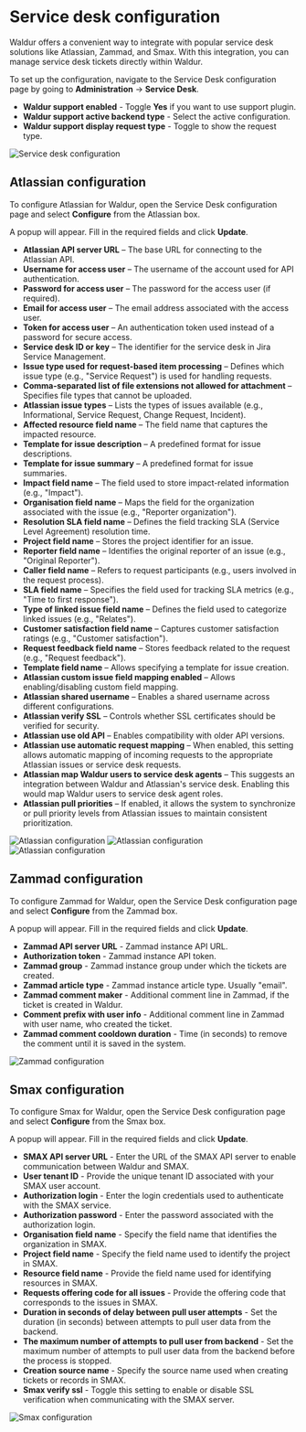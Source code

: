 # Service desk configuration

Waldur offers a convenient way to integrate with popular service desk solutions like Atlassian, Zammad, and Smax. With this integration, you can manage service desk tickets directly within Waldur.

To set up the configuration, navigate to the Service Desk configuration page by going to **Administration** -> **Service Desk**.

* **Waldur support enabled** - Toggle **Yes** if you want to use support plugin.
* **Waldur support active backend type** - Select the active configuration.
* **Waldur support display request type** - Toggle to show the request type.

![Service desk configuration](../img/Service_desk_config.png)

## Atlassian configuration

To configure Atlassian for Waldur, open the Service Desk configuration page and select **Configure** from the Atlassian box.

A popup will appear. Fill in the required fields and click **Update**.

* **Atlassian API server URL** – The base URL for connecting to the Atlassian API.
* **Username for access user** – The username of the account used for API authentication.
* **Password for access user** – The password for the access user (if required).
* **Email for access user** – The email address associated with the access user.
* **Token for access user** – An authentication token used instead of a password for secure access.
* **Service desk ID or key** – The identifier for the service desk in Jira Service Management.
* **Issue type used for request-based item processing** – Defines which issue type (e.g., "Service Request") is used for handling requests.
* **Comma-separated list of file extensions not allowed for attachment** – Specifies file types that cannot be uploaded.
* **Atlassian issue types** – Lists the types of issues available (e.g., Informational, Service Request, Change Request, Incident).
* **Affected resource field name** – The field name that captures the impacted resource.
* **Template for issue description** – A predefined format for issue descriptions.
* **Template for issue summary** – A predefined format for issue summaries.
* **Impact field name** – The field used to store impact-related information (e.g., "Impact").
* **Organisation field name** – Maps the field for the organization associated with the issue (e.g., "Reporter organization").
* **Resolution SLA field name** – Defines the field tracking SLA (Service Level Agreement) resolution time.
* **Project field name** – Stores the project identifier for an issue.
* **Reporter field name** – Identifies the original reporter of an issue (e.g., "Original Reporter").
* **Caller field name** – Refers to request participants (e.g., users involved in the request process).
* **SLA field name** – Specifies the field used for tracking SLA metrics (e.g., "Time to first response").
* **Type of linked issue field name** – Defines the field used to categorize linked issues (e.g., "Relates").
* **Customer satisfaction field name** – Captures customer satisfaction ratings (e.g., "Customer satisfaction").
* **Request feedback field name** – Stores feedback related to the request (e.g., "Request feedback").
* **Template field name** – Allows specifying a template for issue creation.
* **Atlassian custom issue field mapping enabled** – Allows enabling/disabling custom field mapping.
* **Atlassian shared username** – Enables a shared username across different configurations.
* **Atlassian verify SSL** – Controls whether SSL certificates should be verified for security.
* **Atlassian use old API** – Enables compatibility with older API versions.
* **Atlassian use automatic request mapping** – When enabled, this setting allows automatic mapping of incoming requests to the appropriate Atlassian issues or service desk requests.
* **Atlassian map Waldur users to service desk agents** – This suggests an integration between Waldur and Atlassian's service desk. Enabling this would map Waldur users to service desk agent roles.
* **Atlassian pull priorities** – If enabled, it allows the system to synchronize or pull priority levels from Atlassian issues to maintain consistent prioritization.

![Atlassian configuration](../img/Atlassian_config1.png)
![Atlassian configuration](../img/Atlassian_config2.png)
![Atlassian configuration](../img/Atlassian_config3.png)

## Zammad configuration

To configure Zammad for Waldur, open the Service Desk configuration page and select **Configure** from the Zammad box.

A popup will appear. Fill in the required fields and click **Update**.

* **Zammad API server URL** - Zammad instance API URL.
* **Authorization token** - Zammad instance API token.
* **Zammad group** - Zammad instance group under which the tickets are created.
* **Zammad article type** - Zammad instance article type. Usually "email".
* **Zammad comment maker** - Additional comment line in Zammad, if the ticket is created in Waldur.
* **Comment prefix with user info** - Additional comment line in Zammad with user name, who created the ticket.
* **Zammad comment cooldown duration** - Time (in seconds) to remove the comment until it is saved in the system.

![Zammad configuration](../img/Zammad_config.png)

## Smax configuration

To configure Smax for Waldur, open the Service Desk configuration page and select **Configure** from the Smax box.

A popup will appear. Fill in the required fields and click **Update**.

* **SMAX API server URL** - Enter the URL of the SMAX API server to enable communication between Waldur and SMAX.
* **User tenant ID** - Provide the unique tenant ID associated with your SMAX user account.
* **Authorization login** - Enter the login credentials used to authenticate with the SMAX service.
* **Authorization password** - Enter the password associated with the authorization login.
* **Organisation field name** - Specify the field name that identifies the organization in SMAX.
* **Project field name** - Specify the field name used to identify the project in SMAX.
* **Resource field name** - Provide the field name used for identifying resources in SMAX.
* **Requests offering code for all issues** - Provide the offering code that corresponds to the issues in SMAX.
* **Duration in seconds of delay between pull user attempts** - Set the duration (in seconds) between attempts to pull user data from the backend.
* **The maximum number of attempts to pull user from backend** - Set the maximum number of attempts to pull user data from the backend before the process is stopped.
* **Creation source name** - Specify the source name used when creating tickets or records in SMAX.
* **Smax verify ssl** - Toggle this setting to enable or disable SSL verification when communicating with the SMAX server.

![Smax configuration](../img/Smax_config.png)